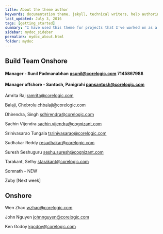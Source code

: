 ```yaml
---
title: About the theme author
keywords: documentation theme, jekyll, technical writers, help authoring tools, hat replacements
last_updated: July 3, 2016
tags: [getting_started]
summary: "I have used this theme for projects that I've worked on as a professional technical writer."
sidebar: mydoc_sidebar
permalink: mydoc_about.html
folder: mydoc
---
```



## Build Team Onshore 

#### Manager - Sunil Padmanabhan         psunil@corelogic.com			7145867988
#### Manager offshore - Santosh, Panigrahi        pansantosh@corelogic.com		

Amrita Raj                ramrita@corelogic.com		

Balaji, Chebrolu          chbalaji@corelogic.com	

Dhirendra, Singh          sdhirendra@corelogic.com	

Sachin Vijendra           sachin.vijendra@cognizant.com		

Srinivasarao Tungala      tsrinivasarao@corelogic.com		

Sudhakar Reddy            resudhakar@corelogic.com		

Suresh Seshuguru          seshu.suresh@cognizant.com		

Tarakant, Sethy           starakant@corelogic.com	

Somnath - NEW 

Zuby [Next week]

## Onshore

Wen Zhao                  wzhao@corelogic.com	

John Nguyen               johnnguyen@corelogic.com		

Ken Godoy                 kgodoy@corelogic.com				

